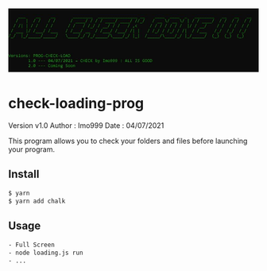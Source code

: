 # ![loading](./pics-check/prog-check-load.jpg)
# check-loading-prog

Version v1.0
Author : Imo999 
Date : 04/07/2021

This program allows you to check your folders and files before launching your program.

## Install

```console
$ yarn
$ yarn add chalk
```

## Usage

```console
- Full Screen
- node loading.js run
- ...
```